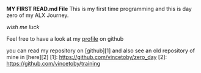 **MY FIRST READ.md File**
This is my first time programming and this is day zero of my ALX Journey.


*wish me luck*

Feel free to have a look  at my [profile](https://github.com/vincetoby) on github

you can read my repository on [github][1] and also see an old repository of mine  in [here][2]
[1]: https://github.com/vincetoby/zero_day
[2]: https://github.com/vincetoby/training

